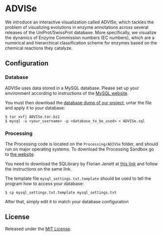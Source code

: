 # ADVISe

We introduce an interactive visualization called ADVISe, which tackles the
problem of visualizing evolutions in enzyme annotations across several releases
of the UniProt/SwissProt database. More specifically, we visualize the dynamics
of Enzyme Commission numbers (EC numbers), which are a numerical and
hierarchical classification scheme for enzymes based on the chemical reactions
they catalyze.

## Configuration

### Database

ADVISe uses data stored in a MySQL database. Please set up your environment
according to instructions of the [MySQL website][mysql].

You must then download the [database dump of our project][dump], untar the file
and apply it to your database:

    $ tar xvfj ADVISe.tar.bz2
    $ mysql -u <your_username> -p <database_to_be_used> < ADVISe.sql


### Processing

The Processing code is located on the `Processing/ADIVSe` folder, and should run
on major operating systems. To download the Processing Sandbox go to
[the website][processing].

You need to download the SQLibrary by Florian Jenett at [this link][sqlibrary]
and follow the instructions on the same link.

The template file `mysql_settings.txt.template` should be used to tell the
program how to access your database:

    $ cp mysql_settings.txt.template mysql_settings.txt

After that, simply edit it to match your database configuration


## License

Released under the [MIT License][license].


[sqlibrary]:http://bezier.de/processing/libs/sql/
[processing]:http://www.processing.org/
[license]:https://github.com/arturhoo/ADVISe/blob/master/LICENSE.md
[mysql]:http://dev.mysql.com/downloads/mysql/
[dump]:https://s3.amazonaws.com/artur/ADVISe.tar.bz2
